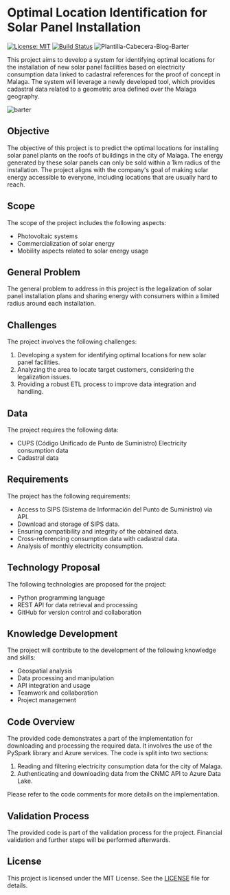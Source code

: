 # Optimal Location Identification for Solar Panel Installation

[![License: MIT](https://img.shields.io/badge/License-MIT-yellow.svg)](https://opensource.org/licenses/MIT)
[![Build Status](https://img.shields.io/github/workflow/status/mistermakc/solar-energy-spatial-prediction/CI)](https://github.com/mistermakc/solar-energy-spatial-prediction/actions/workflows/ci.yml)
![Plantilla-Cabecera-Blog-Barter](https://github.com/capstone-barter/capstone/assets/60471340/96fd89de-7d45-4555-9360-e0d5146933df)


This project aims to develop a system for identifying optimal locations for the installation of new solar panel facilities based on electricity consumption data linked to cadastral references for the proof of concept in Malaga. The system will leverage a newly developed tool, which provides cadastral data related to a geometric area defined over the Malaga geography.

![barter](https://github.com/mistermakc/solar-energy-spatial-prediction/assets/60471340/d905f112-55be-4b53-949d-be9fca346c4e)


## Objective

The objective of this project is to predict the optimal locations for installing solar panel plants on the roofs of buildings in the city of Malaga. The energy generated by these solar panels can only be sold within a 1km radius of the installation. The project aligns with the company's goal of making solar energy accessible to everyone, including locations that are usually hard to reach.

## Scope

The scope of the project includes the following aspects:

- Photovoltaic systems
- Commercialization of solar energy
- Mobility aspects related to solar energy usage

## General Problem

The general problem to address in this project is the legalization of solar panel installation plans and sharing energy with consumers within a limited radius around each installation.

## Challenges

The project involves the following challenges:

1. Developing a system for identifying optimal locations for new solar panel facilities.
2. Analyzing the area to locate target customers, considering the legalization issues.
3. Providing a robust ETL process to improve data integration and handling.

## Data

The project requires the following data:

- CUPS (Código Unificado de Punto de Suministro) Electricity consumption data
- Cadastral data

## Requirements

The project has the following requirements:

- Access to SIPS (Sistema de Información del Punto de Suministro) via API.
- Download and storage of SIPS data.
- Ensuring compatibility and integrity of the obtained data.
- Cross-referencing consumption data with cadastral data.
- Analysis of monthly electricity consumption.

## Technology Proposal

The following technologies are proposed for the project:

- Python programming language
- REST API for data retrieval and processing
- GitHub for version control and collaboration

## Knowledge Development

The project will contribute to the development of the following knowledge and skills:

- Geospatial analysis
- Data processing and manipulation
- API integration and usage
- Teamwork and collaboration
- Project management

## Code Overview

The provided code demonstrates a part of the implementation for downloading and processing the required data. It involves the use of the PySpark library and Azure services. The code is split into two sections:

1. Reading and filtering electricity consumption data for the city of Malaga.
2. Authenticating and downloading data from the CNMC API to Azure Data Lake.

Please refer to the code comments for more details on the implementation.

## Validation Process

The provided code is part of the validation process for the project. Financial validation and further steps will be performed afterwards.

## License

This project is licensed under the MIT License. See the [LICENSE](license.md) file for details.


